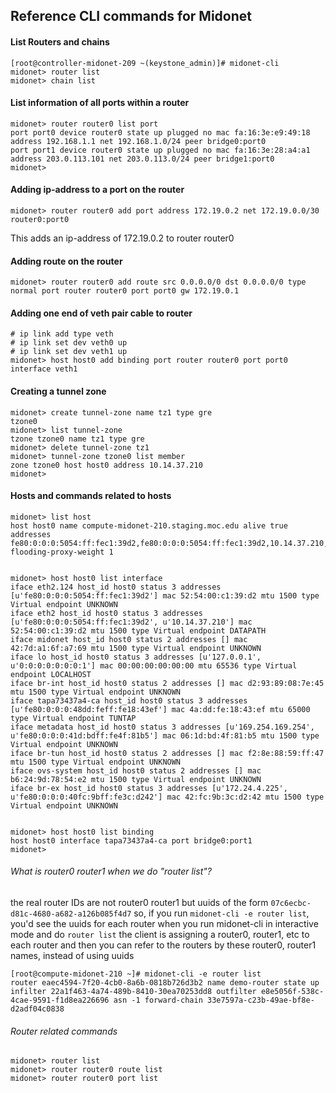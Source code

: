 ## Reference CLI commands for Midonet

#### List Routers and chains
```
[root@controller-midonet-209 ~(keystone_admin)]# midonet-cli
midonet> router list
midonet> chain list
```
#### List information of all ports within a router
```
midonet> router router0 list port
port port0 device router0 state up plugged no mac fa:16:3e:e9:49:18 address 192.168.1.1 net 192.168.1.0/24 peer bridge0:port0
port port1 device router0 state up plugged no mac fa:16:3e:28:a4:a1 address 203.0.113.101 net 203.0.113.0/24 peer bridge1:port0
midonet>
```
#### Adding ip-address to a port on the router
```
midonet> router router0 add port address 172.19.0.2 net 172.19.0.0/30
router0:port0
```
This adds an ip-address of 172.19.0.2 to router router0
#### Adding route on the router
```
midonet> router router0 add route src 0.0.0.0/0 dst 0.0.0.0/0 type normal port router router0 port port0 gw 172.19.0.1
```
#### Adding one end of veth pair cable to router
```
# ip link add type veth
# ip link set dev veth0 up
# ip link set dev veth1 up
midonet> host host0 add binding port router router0 port port0 interface veth1
```
#### Creating a tunnel zone
```
midonet> create tunnel-zone name tz1 type gre
tzone0
midonet> list tunnel-zone
tzone tzone0 name tz1 type gre
midonet> delete tunnel-zone tz1
midonet> tunnel-zone tzone0 list member
zone tzone0 host host0 address 10.14.37.210
midonet> 
```
#### Hosts and commands related to hosts
```
midonet> list host
host host0 name compute-midonet-210.staging.moc.edu alive true addresses fe80:0:0:0:5054:ff:fec1:39d2,fe80:0:0:0:5054:ff:fec1:39d2,10.14.37.210,127.0.0.1,0:0:0:0:0:0:0:1,fe80:0:0:0:48dd:feff:fe18:43ef,169.254.169.254,fe80:0:0:0:41d:bdff:fe4f:81b5,172.24.4.225,fe80:0:0:0:40fc:9bff:fe3c:d242 flooding-proxy-weight 1


midonet> host host0 list interface
iface eth2.124 host_id host0 status 3 addresses [u'fe80:0:0:0:5054:ff:fec1:39d2'] mac 52:54:00:c1:39:d2 mtu 1500 type Virtual endpoint UNKNOWN
iface eth2 host_id host0 status 3 addresses [u'fe80:0:0:0:5054:ff:fec1:39d2', u'10.14.37.210'] mac 52:54:00:c1:39:d2 mtu 1500 type Virtual endpoint DATAPATH
iface midonet host_id host0 status 2 addresses [] mac 42:7d:a1:6f:a7:69 mtu 1500 type Virtual endpoint UNKNOWN
iface lo host_id host0 status 3 addresses [u'127.0.0.1', u'0:0:0:0:0:0:0:1'] mac 00:00:00:00:00:00 mtu 65536 type Virtual endpoint LOCALHOST
iface br-int host_id host0 status 2 addresses [] mac d2:93:89:08:7e:45 mtu 1500 type Virtual endpoint UNKNOWN
iface tapa73437a4-ca host_id host0 status 3 addresses [u'fe80:0:0:0:48dd:feff:fe18:43ef'] mac 4a:dd:fe:18:43:ef mtu 65000 type Virtual endpoint TUNTAP
iface metadata host_id host0 status 3 addresses [u'169.254.169.254', u'fe80:0:0:0:41d:bdff:fe4f:81b5'] mac 06:1d:bd:4f:81:b5 mtu 1500 type Virtual endpoint UNKNOWN
iface br-tun host_id host0 status 2 addresses [] mac f2:8e:88:59:ff:47 mtu 1500 type Virtual endpoint UNKNOWN
iface ovs-system host_id host0 status 2 addresses [] mac b6:24:9d:78:54:e2 mtu 1500 type Virtual endpoint UNKNOWN
iface br-ex host_id host0 status 3 addresses [u'172.24.4.225', u'fe80:0:0:0:40fc:9bff:fe3c:d242'] mac 42:fc:9b:3c:d2:42 mtu 1500 type Virtual endpoint UNKNOWN


midonet> host host0 list binding
host host0 interface tapa73437a4-ca port bridge0:port1
midonet> 
```
###### What is router0 router1 when we do "router list"?
the real router IDs are not router0 router1 but uuids of the form `07c6ecbc-d81c-4680-a682-a126b085f4d7`
so, if you run `midonet-cli -e router list`, you'd see the uuids for each router
when you run midonet-cli in interactive mode
and do `router list` the client is assigning a router0, router1, etc to each router
and then you can refer to the routers by these router0, router1 names, instead of using uuids
```
[root@compute-midonet-210 ~]# midonet-cli -e router list
router eaec4594-7f20-4cb0-8a6b-0818b726d3b2 name demo-router state up infilter 22a1f463-4a74-489b-8410-30ea70253dd8 outfilter e8e5056f-538c-4cae-9591-f1d8ea226696 asn -1 forward-chain 33e7597a-c23b-49ae-bf8e-d2adf04c0838
```
###### Router related commands
```
midonet> router list
midonet> router router0 route list
midonet> router router0 port list
```